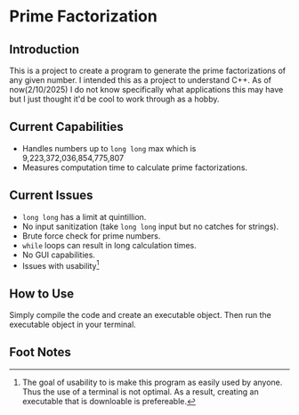 # Prime Factorization

## Introduction 

This is a project to create a program to generate the prime factorizations of any given number. I intended this as a project to understand C++. As of now(2/10/2025) I do not know specifically what applications this may have but I just thought it'd be cool to work through as a hobby.

## Current Capabilities
* Handles numbers up to `long long` max which is 9,223,372,036,854,775,807 
* Measures computation time to calculate prime factorizations.

## Current Issues
* `long long` has a limit at quintillion.
* No input sanitization (take `long long` input but no catches for strings).
* Brute force check for prime numbers.
* `while` loops can result in long calculation times.
* No GUI capabilities.
* Issues with usability[^1]

## How to Use
Simply compile the code and create an executable object. Then run the executable object in your terminal. 

## Foot Notes
[^1]: The goal of usability to is make this program as easily used by anyone. Thus the use of a terminal is not optimal. As a result, creating an executable that is downloable is prefereable.
